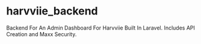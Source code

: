 # harvviie_backend
Backend For An Admin Dashboard For Harvviie Built In Laravel. Includes API Creation and Maxx Security. 
